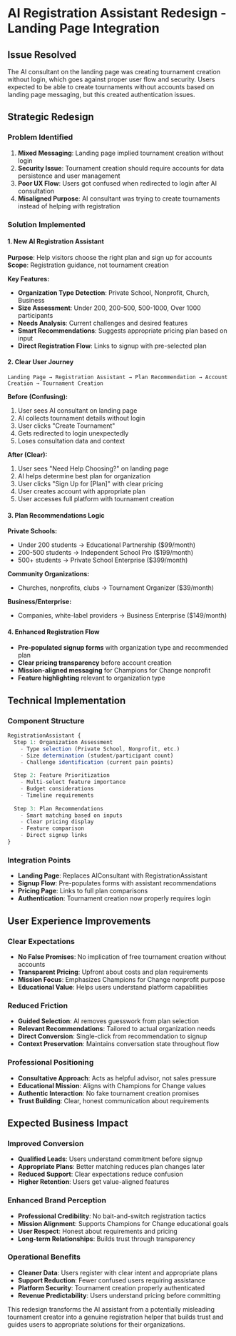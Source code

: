 # AI Registration Assistant Redesign - Landing Page Integration

## Issue Resolved
The AI consultant on the landing page was creating tournament creation without login, which goes against proper user flow and security. Users expected to be able to create tournaments without accounts based on landing page messaging, but this created authentication issues.

## Strategic Redesign

### Problem Identified
1. **Mixed Messaging**: Landing page implied tournament creation without login
2. **Security Issue**: Tournament creation should require accounts for data persistence and user management
3. **Poor UX Flow**: Users got confused when redirected to login after AI consultation
4. **Misaligned Purpose**: AI consultant was trying to create tournaments instead of helping with registration

### Solution Implemented

#### 1. New AI Registration Assistant
**Purpose**: Help visitors choose the right plan and sign up for accounts
**Scope**: Registration guidance, not tournament creation

**Key Features:**
- **Organization Type Detection**: Private School, Nonprofit, Church, Business
- **Size Assessment**: Under 200, 200-500, 500-1000, Over 1000 participants
- **Needs Analysis**: Current challenges and desired features
- **Smart Recommendations**: Suggests appropriate pricing plan based on input
- **Direct Registration Flow**: Links to signup with pre-selected plan

#### 2. Clear User Journey
```
Landing Page → Registration Assistant → Plan Recommendation → Account Creation → Tournament Creation
```

**Before (Confusing):**
1. User sees AI consultant on landing page
2. AI collects tournament details without login
3. User clicks "Create Tournament" 
4. Gets redirected to login unexpectedly
5. Loses consultation data and context

**After (Clear):**
1. User sees "Need Help Choosing?" on landing page
2. AI helps determine best plan for organization
3. User clicks "Sign Up for [Plan]" with clear pricing
4. User creates account with appropriate plan
5. User accesses full platform with tournament creation

#### 3. Plan Recommendations Logic

**Private Schools:**
- Under 200 students → Educational Partnership ($99/month)
- 200-500 students → Independent School Pro ($199/month)  
- 500+ students → Private School Enterprise ($399/month)

**Community Organizations:**
- Churches, nonprofits, clubs → Tournament Organizer ($39/month)

**Business/Enterprise:**
- Companies, white-label providers → Business Enterprise ($149/month)

#### 4. Enhanced Registration Flow
- **Pre-populated signup forms** with organization type and recommended plan
- **Clear pricing transparency** before account creation
- **Mission-aligned messaging** for Champions for Change nonprofit
- **Feature highlighting** relevant to organization type

## Technical Implementation

### Component Structure
```typescript
RegistrationAssistant {
  Step 1: Organization Assessment
    - Type selection (Private School, Nonprofit, etc.)
    - Size determination (student/participant count)
    - Challenge identification (current pain points)
  
  Step 2: Feature Prioritization
    - Multi-select feature importance
    - Budget considerations
    - Timeline requirements
  
  Step 3: Plan Recommendations
    - Smart matching based on inputs
    - Clear pricing display
    - Feature comparison
    - Direct signup links
}
```

### Integration Points
- **Landing Page**: Replaces AIConsultant with RegistrationAssistant
- **Signup Flow**: Pre-populates forms with assistant recommendations
- **Pricing Page**: Links to full plan comparisons
- **Authentication**: Tournament creation now properly requires login

## User Experience Improvements

### Clear Expectations
- **No False Promises**: No implication of free tournament creation without accounts
- **Transparent Pricing**: Upfront about costs and plan requirements
- **Mission Focus**: Emphasizes Champions for Change nonprofit purpose
- **Educational Value**: Helps users understand platform capabilities

### Reduced Friction
- **Guided Selection**: AI removes guesswork from plan selection
- **Relevant Recommendations**: Tailored to actual organization needs
- **Direct Conversion**: Single-click from recommendation to signup
- **Context Preservation**: Maintains conversation state throughout flow

### Professional Positioning
- **Consultative Approach**: Acts as helpful advisor, not sales pressure
- **Educational Mission**: Aligns with Champions for Change values
- **Authentic Interaction**: No fake tournament creation promises
- **Trust Building**: Clear, honest communication about requirements

## Expected Business Impact

### Improved Conversion
- **Qualified Leads**: Users understand commitment before signup
- **Appropriate Plans**: Better matching reduces plan changes later
- **Reduced Support**: Clear expectations reduce confusion
- **Higher Retention**: Users get value-aligned features

### Enhanced Brand Perception
- **Professional Credibility**: No bait-and-switch registration tactics
- **Mission Alignment**: Supports Champions for Change educational goals
- **User Respect**: Honest about requirements and pricing
- **Long-term Relationships**: Builds trust through transparency

### Operational Benefits
- **Cleaner Data**: Users register with clear intent and appropriate plans
- **Support Reduction**: Fewer confused users requiring assistance
- **Platform Security**: Tournament creation properly authenticated
- **Revenue Predictability**: Users understand pricing before committing

This redesign transforms the AI assistant from a potentially misleading tournament creator into a genuine registration helper that builds trust and guides users to appropriate solutions for their organizations.